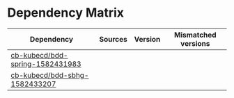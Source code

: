 # Dependency Matrix

Dependency | Sources | Version | Mismatched versions
---------- | ------- | ------- | -------------------
[cb-kubecd/bdd-spring-1582431983](https://github.com/cb-kubecd/bdd-spring-1582431983.git) |  | []() | 
[cb-kubecd/bdd-sbhg-1582433207](https://github.com/cb-kubecd/bdd-sbhg-1582433207.git) |  | []() | 
